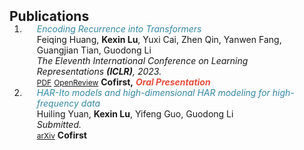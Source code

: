 <h2 id="publications" style="margin: 2px 0px -15px;">Publications</h2>

<div class="publications">
<ol class="bibliography">

<li>
<div class="pub-row">

  <div class="col-sm-9" style="position: relative;padding-right: 15px;padding-left: 20px;">
    <div class="title"><i style="color:#3388A2">Encoding Recurrence into Transformers</i></div>
    <div class="author">Feiqing Huang, <strong>Kexin Lu</strong>, Yuxi Cai, Zhen Qin, Yanwen Fang, Guangjian Tian, Guodong Li</div>
    <div class="periodical"><em>The Eleventh International Conference on Learning Representations <strong>(ICLR)</strong>, 2023.</em></div>
    <div class="links">
      <a href="https://openreview.net/pdf?id=7YfHla7IxBJ" class="btn btn-sm z-depth-0" role="button" target="_blank" style="font-size:12px;">PDF</a>
      <a href="https://openreview.net/forum?id=7YfHla7IxBJ" class="btn btn-sm z-depth-0" role="button" target="_blank" style="font-size:12px;">OpenReview</a>
      <strong>Cofirst,</strong>
      <strong><i style="color:#e74d3c">Oral Presentation</i></strong>
    </div>
  </div>
</div>
</li>

<li>
<div class="pub-row">

  <div class="col-sm-9" style="position: relative;padding-right: 15px;padding-left: 20px;">
    <div class="title"><i style="color:#3388A2">HAR-Ito models and high-dimensional HAR modeling for high-frequency data</i></div>
    <div class="author">Huiling Yuan, <strong>Kexin Lu</strong>, Yifeng Guo, Guodong Li</div>
    <div class="periodical"><em>Submitted.</em></div>
    <div class="links">
      <a href="https://arxiv.org/abs/2303.02896" class="btn btn-sm z-depth-0" role="button" target="_blank" style="font-size:12px;">arXiv</a>
      <strong>Cofirst</strong>
    </div>
  </div>
</div>
</li>
  
<br>

</ol>
</div>
